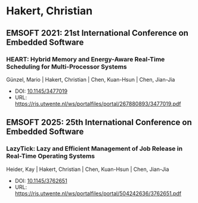 # Hakert, Christian

## EMSOFT 2021: 21st International Conference on Embedded Software

### HEART: Hybrid Memory and Energy-Aware Real-Time Scheduling for Multi-Processor Systems
Günzel, Mario | Hakert, Christian | Chen, Kuan-Hsun | Chen, Jian-Jia
* DOI: [10.1145/3477019](https://doi.org/10.1145/3477019)
* URL: <https://ris.utwente.nl/ws/portalfiles/portal/267880893/3477019.pdf>

## EMSOFT 2025: 25th International Conference on Embedded Software

### LazyTick: Lazy and Efficient Management of Job Release in Real-Time Operating Systems
Heider, Kay | Hakert, Christian | Chen, Kuan-Hsun | Chen, Jian-Jia
* DOI: [10.1145/3762651](https://doi.org/10.1145/3762651)
* URL: <https://ris.utwente.nl/ws/portalfiles/portal/504242636/3762651.pdf>

